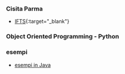 ### Cisita Parma
- [IFTS](https://www.cisita.parma.it){:target="_blank"}

### Object Oriented Programming - Python

### esempi
- [esempi in Java](https://github.com/albertoferrari/oop-Java/tree/master/esempi)
